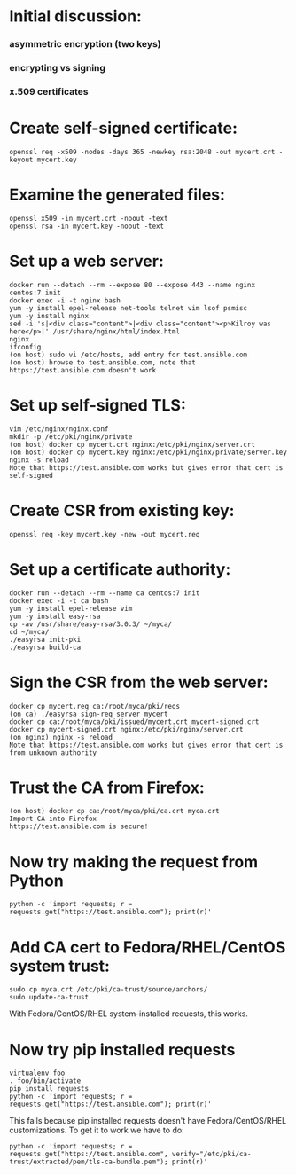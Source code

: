 # Initial discussion:
### asymmetric encryption (two keys)
### encrypting vs signing
### x.509 certificates

# Create self-signed certificate:
```
openssl req -x509 -nodes -days 365 -newkey rsa:2048 -out mycert.crt -keyout mycert.key
```

# Examine the generated files:
```
openssl x509 -in mycert.crt -noout -text
openssl rsa -in mycert.key -noout -text
```

# Set up a web server:
```
docker run --detach --rm --expose 80 --expose 443 --name nginx centos:7 init
docker exec -i -t nginx bash
yum -y install epel-release net-tools telnet vim lsof psmisc
yum -y install nginx
sed -i 's|<div class="content">|<div class="content"><p>Kilroy was here</p>|' /usr/share/nginx/html/index.html
nginx
ifconfig
(on host) sudo vi /etc/hosts, add entry for test.ansible.com
(on host) browse to test.ansible.com, note that https://test.ansible.com doesn't work
```

# Set up self-signed TLS:
```
vim /etc/nginx/nginx.conf
mkdir -p /etc/pki/nginx/private
(on host) docker cp mycert.crt nginx:/etc/pki/nginx/server.crt
(on host) docker cp mycert.key nginx:/etc/pki/nginx/private/server.key
nginx -s reload
Note that https://test.ansible.com works but gives error that cert is self-signed
```

# Create CSR from existing key:
```
openssl req -key mycert.key -new -out mycert.req
```

# Set up a certificate authority:
```
docker run --detach --rm --name ca centos:7 init
docker exec -i -t ca bash
yum -y install epel-release vim
yum -y install easy-rsa
cp -av /usr/share/easy-rsa/3.0.3/ ~/myca/
cd ~/myca/
./easyrsa init-pki
./easyrsa build-ca
```

# Sign the CSR from the web server:
```
docker cp mycert.req ca:/root/myca/pki/reqs
(on ca) ./easyrsa sign-req server mycert
docker cp ca:/root/myca/pki/issued/mycert.crt mycert-signed.crt
docker cp mycert-signed.crt nginx:/etc/pki/nginx/server.crt
(on nginx) nginx -s reload
Note that https://test.ansible.com works but gives error that cert is from unknown authority
```

# Trust the CA from Firefox:
```
(on host) docker cp ca:/root/myca/pki/ca.crt myca.crt
Import CA into Firefox
https://test.ansible.com is secure!
```

# Now try making the request from Python
```
python -c 'import requests; r = requests.get("https://test.ansible.com"); print(r)'
```

# Add CA cert to Fedora/RHEL/CentOS system trust:
```
sudo cp myca.crt /etc/pki/ca-trust/source/anchors/
sudo update-ca-trust
```
With Fedora/CentOS/RHEL system-installed requests, this works.

# Now try pip installed requests
```
virtualenv foo
. foo/bin/activate
pip install requests
python -c 'import requests; r = requests.get("https://test.ansible.com"); print(r)'
```
This fails because pip installed requests doesn't have Fedora/CentOS/RHEL customizations.  To get it to work we have to do:
```
python -c 'import requests; r = requests.get("https://test.ansible.com", verify="/etc/pki/ca-trust/extracted/pem/tls-ca-bundle.pem"); print(r)'
```
